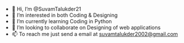 - 👋 Hi, I’m @SuvamTalukder21
- 👀 I’m interested in both Coding & Designing
- 🌱 I’m currently learning Coding in Python
- 💞️ I’m looking to collaborate on Designing of web applications
- 📫 To reach me just send a email at suvamtalukder2002@gmail.com

<!---
SuvamTalukder21/SuvamTalukder21 is a ✨ special ✨ repository because its `README.md` (this file) appears on your GitHub profile.
You can click the Preview link to take a look at your changes.
--->
